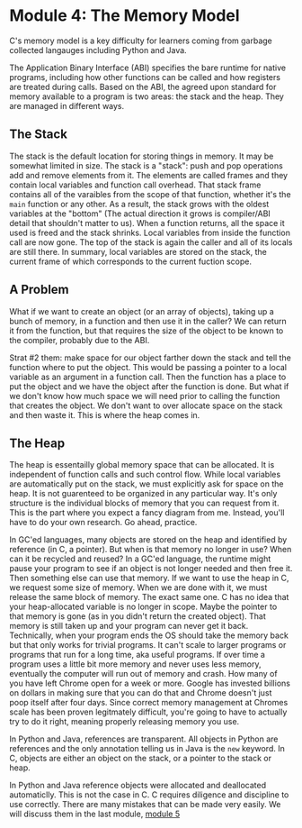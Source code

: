 # Module 4: The Memory Model

C's memory model is a key difficulty for learners coming from garbage collected langauges including Python and Java.

The Application Binary Interface (ABI) specifies the bare runtime for native programs, including how other functions can be called and how registers are treated during calls. Based on the ABI, the agreed upon standard for memory available to a program is two areas: the stack and the heap. They are managed in different ways.

## The Stack

The stack is the default location for storing things in memory. It may be somewhat limited in size. The stack is a "stack": push and pop operations add and remove elements from it. The elements are called frames and they contain local variables and function call overhead. That stack frame contains all of the varaibles from the scope of that function, whether it's the `main` function or any other. As a result, the stack grows with the oldest variables at the "bottom" (The actual direction it grows is compiler/ABI detail that shouldn't matter to us). When a function returns, all the space it used is freed and the stack shrinks. Local variables from inside the function call are now gone. The top of the stack is again the caller and all of its locals are still there. In summary, local variables are stored on the stack, the current frame of which corresponds to the current fuction scope.

## A Problem

What if we want to create an object (or an array of objects), taking up a bunch of memory, in a function and then use it in the caller? We can return it from the function, but that requires the size of the object to be known to the compiler, probably due to the ABI.

Strat #2 them: make space for our object farther down the stack and tell the function where to put the object. This would be passing a pointer to a local variable as an argument in a function call. Then the function has a place to put the object and we have the object after the function is done. But what if we don't know how much space we will need prior to calling the function that creates the object. We don't want to over allocate space on the stack and then waste it. This is where the heap comes in.

## The Heap

The heap is essentailly global memory space that can be allocated. It is independent of function calls and such control flow. While local variables are automatically put on the stack, we must explicitly ask for space on the heap. It is not guarenteed to be organized in any particular way. It's only structure is the individual blocks of memory that you can request from it. This is the part where you expect a fancy diagram from me. Instead, you'll have to do your own research. Go ahead, practice.

In GC'ed languages, many objects are stored on the heap and identified by reference (in C, a pointer). But when is that memory no longer in use? When can it be recycled and reused? In a GC'ed language, the runtime might pause your program to see if an object is not longer needed and then free it. Then something else can use that memory. If we want to use the heap in C, we request some size of memory. When we are done with it, we must release the same block of memory. The exact same one. C has no idea that your heap-allocated variable is no longer in scope. Maybe the pointer to that memory is gone (as in you didn't return the created object). That memory is still taken up and your program can never get it back. Technically, when your program ends the OS should take the memory back but that only works for trivial programs. It can't scale to larger programs or programs that run for a long time, aka useful programs. If over time a program uses a little bit more memory and never uses less memory, eventually the computer will run out of memory and crash. How many of you have left Chrome open for a week or more. Google has invested billions on dollars in making sure that you can do that and Chrome doesn't just poop itself after four days. Since correct memory management at Chromes scale has been proven legitmately difficult, you're going to have to actually try to do it right, meaning properly releasing memory you use.

In Python and Java, references are transparent. All objects in Python are references and the only annotation telling us in Java is the `new` keyword. In C, objects are either an object on the stack, or a pointer to the stack or heap.

In Python and Java reference objects were allocated and deallocated automaticlly. This is not the case in C. C requires diligence and discipline to use correctly. There are many mistakes that can be made very easily. We will discuss them in the last module, [module 5](../mod5/README.md)
